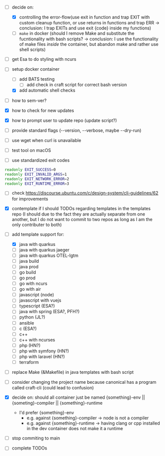 - [ ] decide on:
    - [x] controlling the error-flow(use exit in function and trap EXIT with custom cleanup function, or use returns in functions and trap ERR -> conclusion: I trap EXITs and use exit {code} inside my functions)
    - [ ] `make` in docker (should I remove Make and substitute the fucntionality with bash scripts? -> conclusion: I use the functionality of make files *inside* the container, but abandon make and rather use shell scripts)

- [ ] get Esa to do styling with ncurs

- [ ] setup docker container
    - [ ] add BATS testing
        - [ ] add check in craft script for correct bash version
    - [x] add automatic shell checks

- [ ] how to sem-ver?
- [x] how to check for new updates
- [x] how to prompt user to update repo (update script?)

- [ ] provide standard flags (--version, --verbose, maybe --dry-run)

- [ ] use wget when curl is unavailable

- [ ] test tool on macOS

- [ ] use standardized exit codes
```bash
readonly EXIT_SUCCESS=0
readonly EXIT_INVALID_ARGS=1
readonly EXIT_NETWORK_ERROR=2
readonly EXIT_RUNTIME_ERROR=3
```
- [ ] check https://discourse.ubuntu.com/c/design-system/cli-guidelines/62 for improvements

- [x] contemplate if I should TODOs regarding templates in the templates repo (I should due to the fact they are actually separate from one another, but I do not want to commit to two repos as long as I am the only contributer to both)

- [ ] add template support for:
    - [x] java with quarkus
    - [ ] java with quarkus jaeger
    - [ ] java with quarkus OTEL-lgtm
    - [ ] java build
    - [ ] java prod
    - [ ] go build
    - [ ] go prod
    - [ ] go with ncurs
    - [ ] go with air
    - [ ] javascript (node)
    - [ ] javascript with vuejs
    - [ ] typescript (ESA?)
    - [ ] java with spring (ESA?, PFH?)
    - [ ] python (JL?)
    - [ ] ansible
    - [ ] c (ESA?)
    - [ ] c++
    - [ ] c++ with ncurses
    - [ ] php (HN?)
    - [ ] php with symfony (HN?)
    - [ ] php with laravel (HN?)
    - [ ] terraform

- [ ] replace Make (&Makefile) in java templates with bash script

- [ ] consider changing the project name because canonical has a program called craft-cli (could lead to confusion)

- [x] decide on: should all container just be named {something}-env || {someting}-compiler || {something}-runtime
    - I'd prefer {something}-env
        - e.g. against {something}-compiler -> node is not a compiler
        - e.g. against {something}-runtime -> having clang or cpp installed in the dev container does not make it a runtime

- [ ] stop commiting to main

- [ ] complete TODOs